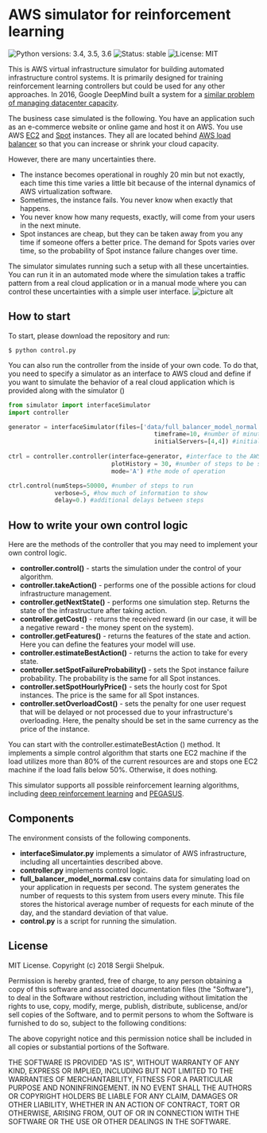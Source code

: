 # AWS simulator for reinforcement learning
![Python versions: 3.4, 3.5, 3.6](https://img.shields.io/pypi/pyversions/Django.svg) ![Status: stable](https://img.shields.io/pypi/status/Django.svg) ![License: MIT](https://img.shields.io/apm/l/vim-mode.svg)

This is AWS virtual infrastructure simulator for building automated infrastructure control systems. It is primarily designed for training reinforcement learning controllers but could be used for any other approaches. In 2016, Google DeepMind built a system for a [similar problem of managing datacenter capacity](https://deepmind.com/blog/deepmind-ai-reduces-google-data-centre-cooling-bill-40/).

The business case simulated is the following. You have an application such as an e-commerce website or online game and host it on AWS. You use AWS [EC2](https://aws.amazon.com/ec2/) and [Spot](https://docs.aws.amazon.com/AWSEC2/latest/UserGuide/how-spot-instances-work.html) instances. They all are located behind [AWS load balancer](https://aws.amazon.com/elasticloadbalancing/) so that you can increase or shrink your cloud capacity.

However, there are many uncertainties there. 
- The instance becomes operational in roughly 20 min but not exactly, each time this time varies a little bit because of the internal dynamics of AWS virtualization software.
- Sometimes, the instance fails. You never know when exactly that happens.
- You never know how many requests, exactly, will come from your users in the next minute.
- Spot instances are cheap, but they can be taken away from you any time if someone offers a better price. The demand for Spots varies over time, so the probability of Spot instance failure changes over time.

The simulator simulates running such a setup with all these uncertainties. You can run it in an automated mode where the simulation takes a traffic pattern from a real cloud application or in a manual mode where you can control these uncertainties with a simple user interface.
![picture alt](https://github.com/shelpuk/AWS_simulator_for_reinforcement_learning/blob/master/img/Cloud_Simulator.png)

## How to start
To start, please download the repository and run:
```console
$ python control.py
```

You can also run the controller from the inside of your own code. To do that, you need to specify a simulator as an interface to AWS cloud and define if you want to simulate the behavior of a real cloud application which is provided along with the simulator ()

```python
from simulator import interfaceSimulator
import controller

generator = interfaceSimulator(files=['data/full_balancer_model_normal.csv'], #a file describing user behavior
                                         timeframe=10, #number of minutes per simulator step
                                         initialServers=[4,4]) #initial number of EC2 and Spot virtual machines
                                         
ctrl = controller.controller(interface=generator, #interface to the AWS cloud or a simulator
                             plotHistory = 30, #number of steps to be shown on a plot
                             mode='A') #the mode of operation

ctrl.control(numSteps=50000, #number of steps to run
             verbose=5, #how much of information to show
             delay=0.) #additional delays between steps
```

## How to write your own control logic
Here are the methods of the controller that you may need to implement your own control logic.

- **controller.control()** - starts the simulation under the control of your algorithm.
- **controller.takeAction()** - performs one of the possible actions for cloud infrastructure management.
- **controller.getNextState()** - performs one simulation step. Returns the state of the infrastructure after taking action.
- **controller.getCost()** - returns the received reward (in our case, it will be a negative reward - the money spent on the system).
- **controller.getFeatures()** - returns the features of the state and action. Here you can define the features your model will use.
- **controller.estimateBestAction()** - returns the action to take for every state.
- **controller.setSpotFailureProbability()** - sets the Spot instance failure probability. The probability is the same for all Spot instances.
- **controller.setSpotHourlyPrice()** - sets the hourly cost for Spot instances. The price is the same for all Spot instances.
- **controller.setOverloadCost()** - sets the penalty for one user request that will be delayed or not processed due to your infrastructure's overloading. Here, the penalty should be set in the same currency as the price of the instance.

You can start with the controller.estimateBestAction () method. It implements a simple control algorithm that starts one EC2 machine if the load utilizes more than 80% of the current resources are and stops one EC2 machine if the load falls below 50%. Otherwise, it does nothing.

This simulator supports all possible reinforcement learning algorithms, including [deep reinforcement learning](https://deepmind.com/blog/article/deep-reinforcement-learning) and [PEGASUS](https://ai.stanford.edu/~ang/papers/uai00-pegasus.pdf).

## Components
The environment consists of the following components.
- **interfaceSimulator.py** implements a simulator of AWS infrastructure, including all uncertainties described above.
- **controller.py** implements control logic.
- **full_balancer_model_normal.csv** contains data for simulating load on your application in requests per second. The system generates the number of requests to this system from users every minute. This file stores the historical average number of requests for each minute of the day, and the standard deviation of that value.
- **control.py** is a script for running the simulation.

## License
MIT License. Copyright (c) 2018 Sergii Shelpuk.

Permission is hereby granted, free of charge, to any person obtaining a copy of this software and associated documentation files (the "Software"), to deal in the Software without restriction, including without limitation the rights to use, copy, modify, merge, publish, distribute, sublicense, and/or sell copies of the Software, and to permit persons to whom the Software is furnished to do so, subject to the following conditions:

The above copyright notice and this permission notice shall be included in all copies or substantial portions of the Software.

THE SOFTWARE IS PROVIDED "AS IS", WITHOUT WARRANTY OF ANY KIND, EXPRESS OR IMPLIED, INCLUDING BUT NOT LIMITED TO THE WARRANTIES OF MERCHANTABILITY, FITNESS FOR A PARTICULAR PURPOSE AND NONINFRINGEMENT. IN NO EVENT SHALL THE AUTHORS OR COPYRIGHT HOLDERS BE LIABLE FOR ANY CLAIM, DAMAGES OR OTHER LIABILITY, WHETHER IN AN ACTION OF CONTRACT, TORT OR OTHERWISE, ARISING FROM, OUT OF OR IN CONNECTION WITH THE SOFTWARE OR THE USE OR OTHER DEALINGS IN THE SOFTWARE.
